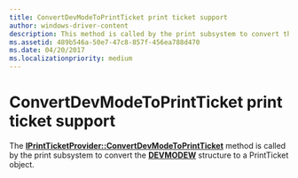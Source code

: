 ```yaml
---
title: ConvertDevModeToPrintTicket print ticket support
author: windows-driver-content
description: This method is called by the print subsystem to convert the DEVMODEW structure to a PrintTicket object.
ms.assetid: 489b546a-50e7-47c8-857f-456ea788d470
ms.date: 04/20/2017
ms.localizationpriority: medium
---
```


# ConvertDevModeToPrintTicket print ticket support


The [**IPrintTicketProvider::ConvertDevModeToPrintTicket**](https://msdn.microsoft.com/library/windows/hardware/ff554360) method is called by the print subsystem to convert the [**DEVMODEW**](https://msdn.microsoft.com/library/windows/hardware/ff552837) structure to a PrintTicket object.

 

 




